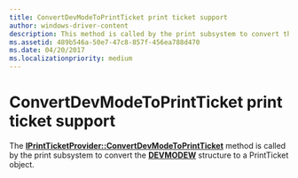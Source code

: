 ```yaml
---
title: ConvertDevModeToPrintTicket print ticket support
author: windows-driver-content
description: This method is called by the print subsystem to convert the DEVMODEW structure to a PrintTicket object.
ms.assetid: 489b546a-50e7-47c8-857f-456ea788d470
ms.date: 04/20/2017
ms.localizationpriority: medium
---
```


# ConvertDevModeToPrintTicket print ticket support


The [**IPrintTicketProvider::ConvertDevModeToPrintTicket**](https://msdn.microsoft.com/library/windows/hardware/ff554360) method is called by the print subsystem to convert the [**DEVMODEW**](https://msdn.microsoft.com/library/windows/hardware/ff552837) structure to a PrintTicket object.

 

 




